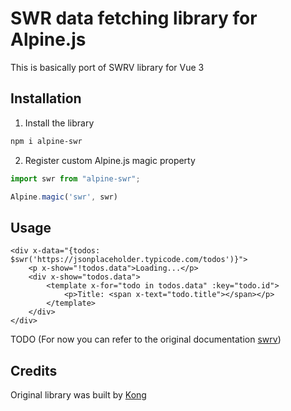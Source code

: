 # SWR data fetching library for Alpine.js

This is basically port of SWRV library for Vue 3

## Installation

1. Install the library
```bash
npm i alpine-swr
```
2. Register custom Alpine.js magic property

```js
import swr from "alpine-swr";

Alpine.magic('swr', swr)
```

## Usage
```blade
<div x-data="{todos: $swr('https://jsonplaceholder.typicode.com/todos')}">
    <p x-show="!todos.data">Loading...</p>
    <div x-show="todos.data">
        <template x-for="todo in todos.data" :key="todo.id">
            <p>Title: <span x-text="todo.title"></span></p>
        </template>
    </div>
</div>

```

TODO
(For now you can refer to the original documentation [swrv](https://github.com/Kong/swrv))

## Credits

Original library was built by [Kong](https://github.com/Kong)
